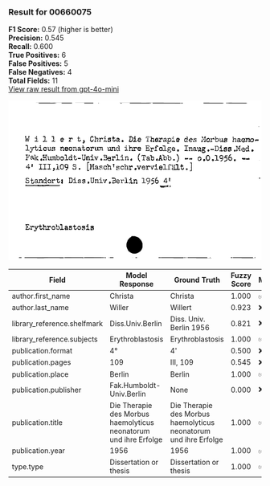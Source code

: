 ### Result for 00660075
**F1 Score:** 0.57 (higher is better)<br>**Precision:** 0.545<br>**Recall:** 0.600<br>**True Positives:** 6<br>**False Positives:** 5<br>**False Negatives:** 4<br>**Total Fields:** 11<br>[View raw result from gpt-4o-mini](https://github.com/RISE-UNIBAS/humanities_data_benchmark/blob/main/results/2025-09-02/T0164/request_T0164_00660075.json)

<img src="https://github.com/RISE-UNIBAS/humanities_data_benchmark/blob/main/benchmarks/zettelkatalog/images/00660075.jpg?raw=true" alt="00660075" width="600px">

| Field | Model Response | Ground Truth | Fuzzy Score | Match |
|-------|----------------|--------------|-------------|-------|
| author.first_name | Christa | Christa | 1.000 | ✅ |
| author.last_name | Willer | Willert | 0.923 | ❌ |
| library_reference.shelfmark | Diss.Univ.Berlin | Diss. Univ. Berlin 1956 | 0.821 | ❌ |
| library_reference.subjects | Erythroblastosis | Erythroblastosis | 1.000 | ✅ |
| publication.format | 4° | 4' | 0.500 | ❌ |
| publication.pages | 109 | III, 109 | 0.545 | ❌ |
| publication.place | Berlin | Berlin | 1.000 | ✅ |
| publication.publisher | Fak.Humboldt-Univ.Berlin | None | 0.000 | ❌ |
| publication.title | Die Therapie des Morbus haemolyticus neonatorum und ihre Erfolge | Die Therapie des Morbus haemolyticus neonatorum und ihre Erfolge | 1.000 | ✅ |
| publication.year | 1956 | 1956 | 1.000 | ✅ |
| type.type | Dissertation or thesis | Dissertation or thesis | 1.000 | ✅ |
